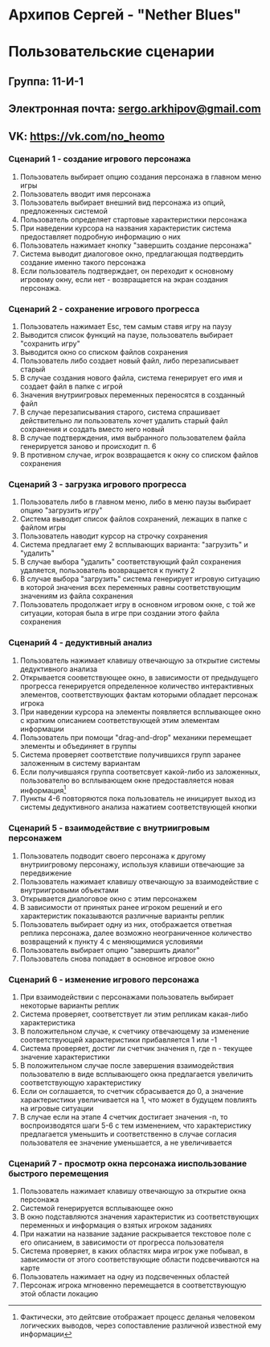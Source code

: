 # Архипов Сергей - "Nether Blues"
# Пользовательские сценарии

## Группа: 11-И-1
## Электронная почта: sergo.arkhipov@gmail.com
## VK: https://vk.com/no_heomo

### Сценарий 1 - создание игрового персонажа
1. Пользователь выбирает опцию создания персонажа в главном меню игры
2. Пользователь вводит имя персонажа
3. Пользователь выбирает внешний вид персонажа из опций, предложенных системой
4. Пользователь определяет стартовые характеристики персонажа
5. При наведении курсора на названия характеристик система предоставляет подробную информацию о них
6. Пользователь нажимает кнопку "завершить создание персонажа"
7. Система выводит диалоговое окно, предлагающая подтвердить создание именно такого персонажа
8. Если пользователь подтверждает, он переходит к основному игровому окну, если нет - возвращается на экран создания персонажа.

### Сценарий 2 - сохранение игрового прогресса
1. Пользователь нажимает Esc, тем самым ставя игру на паузу
2. Выводится список функций на паузе, пользователь выбирает "сохранить игру"
3. Выводится окно со списком файлов сохранения
4. Пользователь либо создает новый файл, либо перезаписывает старый
5. В случае создания нового файла, система генерирует его имя и создает файл в папке с игрой
6. Значения внутриигровых переменных переносятся в созданный файл
7. В случае перезаписывания старого, система спрашивает действительно ли пользователь хочет удалить старый файл сохранения и создать вместо него новый
8. В случае подтверждения, имя выбранного пользователем файла генерируется заново и происходит п. 6
9. В противном случае, игрок возвращается к окну со списком файлов сохранения

### Сценарий 3 - загрузка игрового прогресса
1. Пользователь либо в главном меню, либо в меню паузы выбирает опцию "загрузить игру"
2. Система выводит список файлов сохранений, лежащих в папке с файлом игры
3. Пользователь наводит курсор на строчку сохранения
4. Система предлагает ему 2 всплывающих варианта: "загрузить" и "удалить"
5. В случае выбора "удалить" соответствующий файл сохранения удаляется, пользователь возвращается к пункту 2
6. В случае выбора "загрузить" система генерирует игровую ситуацию в которой значения всех переменных равны соответствующим значениям из файла сохранения
7. Пользователь продолжает игру в основном игровом окне, с той же ситуации, которая была в игре при создании этого файла сохранения

### Сценарий 4 - дедуктивный анализ
1. Пользователь нажимает клавишу отвечающую за открытие системы дедуктивного анализа
2. Открывается сооветствующее окно, в зависимости от предыдущего прогресса генерируется определенное количество интерактивных элементов, соответствующих фактам которыми обладает персонаж игрока
3. При наведении курсора на элементы появляется всплывающее окно с кратким описанием соответствующей этим элементам информации
4. Пользователь при помощи "drag-and-drop" механики перемещает элементы и объединяет в группы
5. Система проверяет соответствие получившихся групп заранее заложенным в систему вариантам
6. Если получившаяся группа соответсвует какой-либо из заложенных, пользователю во всплывающем окне предоставляется новая информация[^1]
7. Пункты 4-6 повторяются пока пользователь не иницирует выход из системы дедуктивного анализа нажатием соответствующей кнопки

[^1]: Фактически, это дейтсвие отображает процесс деланья человеком логических выводов, через сопоставление различной известной ему информации

### Сценарий 5 - взаимодействие с внутриигровым персонажем
1. Пользователь подводит своего персонажа к другому внутриигровому персонажу, используя клавиши отвечающие за передвижение
2. Пользователь нажимает клавишу отвечающую за взаимодействие с внутриигровыми объектами
3. Открывается диалоговое окно с этим персонажем
4. В зависимости от принятых ранее игроком решений и его характеристик показываются различные варианты реплик
5. Пользователь выбирает одну из них, отображается ответная реплика персонажа, далее возможно неограниченное количество возвращений к пункту 4 с меняющимися условиями
6. Пользователь выбирает опцию "завершить диалог"
7. Пользователь снова попадает в основное игровое окно

### Сценарий 6 - изменение игрового персонажа
1. При взаимодействии с персонажами пользователь выбирает некоторые варианты реплик
2. Система проверяет, соответствует ли этим репликам какая-либо характеристика
3. В положительном случае, к счетчику отвечающему за изменение соответствующей характеристики прибавляется 1 или -1
4. Система проверяет, достиг ли счетчик значения n, где n - текущее значение характеристики
5. В положительном случае после завершения взаимодействия пользователю в виде всплывающего окна предлагается увеличить соответствующую характеристику
6. Если он соглашается, то счетчик сбрасывается до 0, а значение характеристики увеличивается на 1, что может в будущем повлиять на игровые ситуации
7. В случае если на этапе 4 счетчик достигает значения -n, то воспроизводятся шаги 5-6 с тем изменением, что характеристику предлагается уменьшить и соответственно в случае согласия пользователя ее значение уменьшается, а не увеличивается

### Сценарий 7 - просмотр окна персонажа ииспользование быстрого перемещения
1. Пользователь нажимает клавишу отвечающую за открытие окна персонажа
2. Системой генерируется всплывающее окно
3. В окно подставляются значения характеристик из соответствующих переменных и информация о взятых игроком заданиях
4. При нажатии на название задание раскрывается текстовое поле с его описанием, в зависимости от прогресса пользователя
5. Система проверяет, в каких областях мира игрок уже побывал, в зависимости от этого соответствующие области подсвечиваются на карте
6. Пользователь нажимает на одну из подсвеченных областей
7. Персонаж игрока мгновенно перемещается в соответствующую этой области локацию
